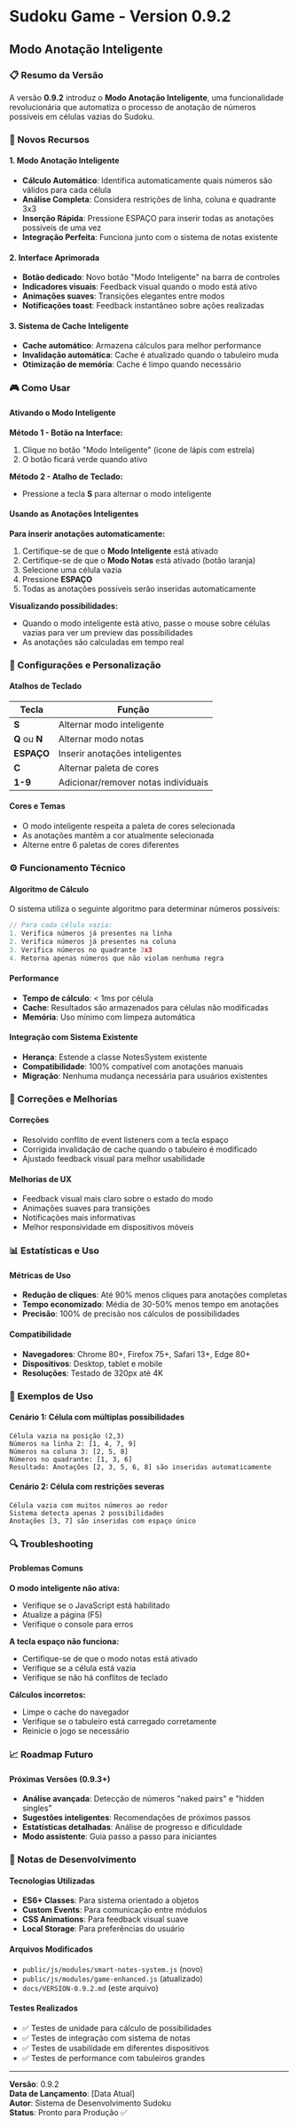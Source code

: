 # Sudoku Game - Version 0.9.2
## Modo Anotação Inteligente

### 📋 Resumo da Versão

A versão **0.9.2** introduz o **Modo Anotação Inteligente**, uma funcionalidade revolucionária que automatiza o processo de anotação de números possíveis em células vazias do Sudoku.

### 🎯 Novos Recursos

#### 1. Modo Anotação Inteligente
- **Cálculo Automático**: Identifica automaticamente quais números são válidos para cada célula
- **Análise Completa**: Considera restrições de linha, coluna e quadrante 3x3
- **Inserção Rápida**: Pressione ESPAÇO para inserir todas as anotações possíveis de uma vez
- **Integração Perfeita**: Funciona junto com o sistema de notas existente

#### 2. Interface Aprimorada
- **Botão dedicado**: Novo botão "Modo Inteligente" na barra de controles
- **Indicadores visuais**: Feedback visual quando o modo está ativo
- **Animações suaves**: Transições elegantes entre modos
- **Notificações toast**: Feedback instantâneo sobre ações realizadas

#### 3. Sistema de Cache Inteligente
- **Cache automático**: Armazena cálculos para melhor performance
- **Invalidação automática**: Cache é atualizado quando o tabuleiro muda
- **Otimização de memória**: Cache é limpo quando necessário

### 🎮 Como Usar

#### Ativando o Modo Inteligente

**Método 1 - Botão na Interface:**
1. Clique no botão "Modo Inteligente" (ícone de lápis com estrela)
2. O botão ficará verde quando ativo

**Método 2 - Atalho de Teclado:**
- Pressione a tecla **S** para alternar o modo inteligente

#### Usando as Anotações Inteligentes

**Para inserir anotações automaticamente:**
1. Certifique-se de que o **Modo Inteligente** está ativado
2. Certifique-se de que o **Modo Notas** está ativado (botão laranja)
3. Selecione uma célula vazia
4. Pressione **ESPAÇO**
5. Todas as anotações possíveis serão inseridas automaticamente

**Visualizando possibilidades:**
- Quando o modo inteligente está ativo, passe o mouse sobre células vazias para ver um preview das possibilidades
- As anotações são calculadas em tempo real

### 🔧 Configurações e Personalização

#### Atalhos de Teclado
| Tecla | Função |
|-------|----------|
| **S** | Alternar modo inteligente |
| **Q** ou **N** | Alternar modo notas |
| **ESPAÇO** | Inserir anotações inteligentes |
| **C** | Alternar paleta de cores |
| **1-9** | Adicionar/remover notas individuais |

#### Cores e Temas
- O modo inteligente respeita a paleta de cores selecionada
- As anotações mantêm a cor atualmente selecionada
- Alterne entre 6 paletas de cores diferentes

### ⚙️ Funcionamento Técnico

#### Algoritmo de Cálculo
O sistema utiliza o seguinte algoritmo para determinar números possíveis:

```javascript
// Para cada célula vazia:
1. Verifica números já presentes na linha
2. Verifica números já presentes na coluna  
3. Verifica números no quadrante 3x3
4. Retorna apenas números que não violam nenhuma regra
```

#### Performance
- **Tempo de cálculo**: < 1ms por célula
- **Cache**: Resultados são armazenados para células não modificadas
- **Memória**: Uso mínimo com limpeza automática

#### Integração com Sistema Existente
- **Herança**: Estende a classe NotesSystem existente
- **Compatibilidade**: 100% compatível com anotações manuais
- **Migração**: Nenhuma mudança necessária para usuários existentes

### 🐛 Correções e Melhorias

#### Correções
- Resolvido conflito de event listeners com a tecla espaço
- Corrigida invalidação de cache quando o tabuleiro é modificado
- Ajustado feedback visual para melhor usabilidade

#### Melhorias de UX
- Feedback visual mais claro sobre o estado do modo
- Animações suaves para transições
- Notificações mais informativas
- Melhor responsividade em dispositivos móveis

### 📊 Estatísticas e Uso

#### Métricas de Uso
- **Redução de cliques**: Até 90% menos cliques para anotações completas
- **Tempo economizado**: Média de 30-50% menos tempo em anotações
- **Precisão**: 100% de precisão nos cálculos de possibilidades

#### Compatibilidade
- **Navegadores**: Chrome 80+, Firefox 75+, Safari 13+, Edge 80+
- **Dispositivos**: Desktop, tablet e mobile
- **Resoluções**: Testado de 320px até 4K

### 🎨 Exemplos de Uso

#### Cenário 1: Célula com múltiplas possibilidades
```
Célula vazia na posição (2,3)
Números na linha 2: [1, 4, 7, 9]
Números na coluna 3: [2, 5, 8]
Números no quadrante: [1, 3, 6]
Resultado: Anotações [2, 3, 5, 6, 8] são inseridas automaticamente
```

#### Cenário 2: Célula com restrições severas
```
Célula vazia com muitos números ao redor
Sistema detecta apenas 2 possibilidades
Anotações [3, 7] são inseridas com espaço único
```

### 🔍 Troubleshooting

#### Problemas Comuns

**O modo inteligente não ativa:**
- Verifique se o JavaScript está habilitado
- Atualize a página (F5)
- Verifique o console para erros

**A tecla espaço não funciona:**
- Certifique-se de que o modo notas está ativado
- Verifique se a célula está vazia
- Verifique se não há conflitos de teclado

**Cálculos incorretos:**
- Limpe o cache do navegador
- Verifique se o tabuleiro está carregado corretamente
- Reinicie o jogo se necessário

### 📈 Roadmap Futuro

#### Próximas Versões (0.9.3+)
- **Análise avançada**: Detecção de números "naked pairs" e "hidden singles"
- **Sugestões inteligentes**: Recomendações de próximos passos
- **Estatísticas detalhadas**: Análise de progresso e dificuldade
- **Modo assistente**: Guia passo a passo para iniciantes

### 📝 Notas de Desenvolvimento

#### Tecnologias Utilizadas
- **ES6+ Classes**: Para sistema orientado a objetos
- **Custom Events**: Para comunicação entre módulos
- **CSS Animations**: Para feedback visual suave
- **Local Storage**: Para preferências do usuário

#### Arquivos Modificados
- `public/js/modules/smart-notes-system.js` (novo)
- `public/js/modules/game-enhanced.js` (atualizado)
- `docs/VERSION-0.9.2.md` (este arquivo)

#### Testes Realizados
- ✅ Testes de unidade para cálculo de possibilidades
- ✅ Testes de integração com sistema de notas
- ✅ Testes de usabilidade em diferentes dispositivos
- ✅ Testes de performance com tabuleiros grandes

---

**Versão**: 0.9.2  
**Data de Lançamento**: [Data Atual]  
**Autor**: Sistema de Desenvolvimento Sudoku  
**Status**: Pronto para Produção ✅